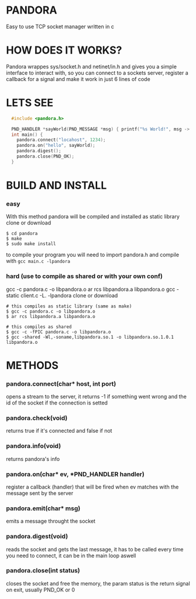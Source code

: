 # PANDORA
Easy to use TCP socket manager written in c

# HOW DOES IT WORKS?
Pandora wrappes sys/socket.h and netinet/in.h and gives you a simple interface to interact with, so you can connect to a sockets server, register a callback for a signal
 and make it work in just 6 lines of code

# LETS SEE
```c
  #include <pandora.h>

  PND_HANDLER *sayWorld(PND_MESSAGE *msg) { printf("%s World!", msg -> msg); }
  int main() {
    pandora.connect("locahost", 1234);
    pandora.on("hello", sayWorld);
    pandora.digest();
    pandora.close(PND_OK);
  }
```

# BUILD AND INSTALL
### easy
With this method pandora will be compiled and installed as static library
clone or download
```
$ cd pandora
$ make
$ sudo make install
```

to compile your program you will need to import pandora.h and compile with
`gcc main.c -lpandora`

### hard (use to compile as shared or with your own conf)
gcc -c pandora.c -o libpandora.o ar rcs libpandora.a libpandora.o gcc -static client.c -L. -lpandora
clone or download
```
# this compiles as static library (same as make)
$ gcc -c pandora.c -o libpandora.o
$ ar rcs libpandora.a libpandora.o

# this compiles as shared
$ gcc -c -fPIC pandora.c -o libpandora.o
$ gcc -shared -Wl,-soname,libpandora.so.1 -o libpandora.so.1.0.1 libpandora.o
```

# METHODS
### pandora.connect(char* host, int port)
opens a stream to the server, it returns -1 if something went wrong and the id of the socket if the connection is setted

### pandora.check(void)
returns true if it's connected and false if not

### pandora.info(void)
returns pandora's info

### pandora.on(char* ev, *PND_HANDLER handler)
register a callback (handler) that will be fired when ev matches with the message sent by the server

### pandora.emit(char* msg)
emits a message throught the socket

### pandora.digest(void)
reads the socket and gets the last message, it has to be called every time you need to connect, it can be in the main loop aswell

### pandora.close(int status)
closes the socket and free the memory, the param status is the return signal on exit, usually PND_OK or 0

